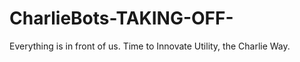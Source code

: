 # CharlieBots-TAKING-OFF-
Everything is in front of us. Time to Innovate Utility, the Charlie Way. 
